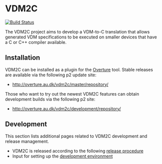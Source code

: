 # VDM2C

[![Build Status](https://build.overture.au.dk/jenkins/job/vdm2c/badge/icon)](https://build.overture.au.dk/jenkins/job/vdm2c/)

The VDM2C project aims to develop a VDM-to-C translation that allows generated VDM specifications to be executed on smaller devices that have a C or C++ compiler available.

## Installation

VDM2C can be installed as a plugin for the [Overture](http://overturetool.org/) tool. Stable releases are available via the following p2 update site:

* http://overture.au.dk/vdm2c/master/repository/

Those who want to try out the newest VDM2C features can obtain development builds via the following p2 site:

* http://overture.au.dk/vdm2c/development/repository/


## Development

This section lists additional pages related to VDM2C development and release management.

* VDM2C is released according to the following [release procedure](https://github.com/overturetool/vdm2c/wiki/Release-procedure)
* Input for setting up the [development environment](https://github.com/overturetool/vdm2c/wiki/Development-environment)
